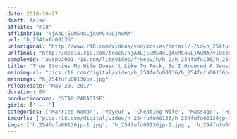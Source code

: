 ```yaml
---
date: 2018-10-27
draft: false
affsite: "r18"
afflinkr18: "NjA4LjEuMS4xLjAuMC4wLjAuMA"
url: "h_254fufu00136"
urloriginal: "http://www.r18.com/videos/vod/movies/detail/-/id=h_254fufu00136"
urlfinal: "http://media.r18.com/track/NjA4LjEuMS4xLjAuMC4wLjAuMA/videos/vod/movies/detail/-/id=h_254fufu00136"
samplevid: "awspv3001.r18.com/litevideo/freepv/h/h_2/h_254fufu136/h_254fufu136_dmb_w.mp4"
title: "True Stories My Wife Doesn't Like To Fuck, So I Ordered A Sensual Massage Therapist To Do A Once Over On Her... R.N(29) (29)"
mainimgurl: "pics.r18.com/digital/video/h_254fufu00136/h_254fufu00136ps.jpg"
mainimgs: "h_254fufu00136ps.jpg"
releasedate: "May 20, 2017"
duration: 80
productioncomp: "STAR PARADISE"
girls: ['----']
categories: ['Married Woman', 'Voyeur', 'Cheating Wife', 'Massage', 'Hi-Def']
imgurls: ['pics.r18.com/digital/video/h_254fufu00136/h_254fufu00136jp-1.jpg', 'pics.r18.com/digital/video/h_254fufu00136/h_254fufu00136jp-2.jpg', 'pics.r18.com/digital/video/h_254fufu00136/h_254fufu00136jp-3.jpg', 'pics.r18.com/digital/video/h_254fufu00136/h_254fufu00136jp-4.jpg', 'pics.r18.com/digital/video/h_254fufu00136/h_254fufu00136jp-5.jpg', 'pics.r18.com/digital/video/h_254fufu00136/h_254fufu00136jp-6.jpg', 'pics.r18.com/digital/video/h_254fufu00136/h_254fufu00136jp-7.jpg', 'pics.r18.com/digital/video/h_254fufu00136/h_254fufu00136jp-8.jpg', 'pics.r18.com/digital/video/h_254fufu00136/h_254fufu00136jp-9.jpg', 'pics.r18.com/digital/video/h_254fufu00136/h_254fufu00136jp-10.jpg', 'pics.r18.com/digital/video/h_254fufu00136/h_254fufu00136jp-11.jpg', 'pics.r18.com/digital/video/h_254fufu00136/h_254fufu00136jp-12.jpg', 'pics.r18.com/digital/video/h_254fufu00136/h_254fufu00136jp-13.jpg', 'pics.r18.com/digital/video/h_254fufu00136/h_254fufu00136jp-14.jpg', 'pics.r18.com/digital/video/h_254fufu00136/h_254fufu00136jp-15.jpg', 'pics.r18.com/digital/video/h_254fufu00136/h_254fufu00136jp-16.jpg', 'pics.r18.com/digital/video/h_254fufu00136/h_254fufu00136jp-17.jpg', 'pics.r18.com/digital/video/h_254fufu00136/h_254fufu00136jp-18.jpg', 'pics.r18.com/digital/video/h_254fufu00136/h_254fufu00136jp-19.jpg', 'pics.r18.com/digital/video/h_254fufu00136/h_254fufu00136jp-20.jpg']
imgs: ['h_254fufu00136jp-1.jpg', 'h_254fufu00136jp-2.jpg', 'h_254fufu00136jp-3.jpg', 'h_254fufu00136jp-4.jpg', 'h_254fufu00136jp-5.jpg', 'h_254fufu00136jp-6.jpg', 'h_254fufu00136jp-7.jpg', 'h_254fufu00136jp-8.jpg', 'h_254fufu00136jp-9.jpg', 'h_254fufu00136jp-10.jpg', 'h_254fufu00136jp-11.jpg', 'h_254fufu00136jp-12.jpg', 'h_254fufu00136jp-13.jpg', 'h_254fufu00136jp-14.jpg', 'h_254fufu00136jp-15.jpg', 'h_254fufu00136jp-16.jpg', 'h_254fufu00136jp-17.jpg', 'h_254fufu00136jp-18.jpg', 'h_254fufu00136jp-19.jpg', 'h_254fufu00136jp-20.jpg']
---
```

